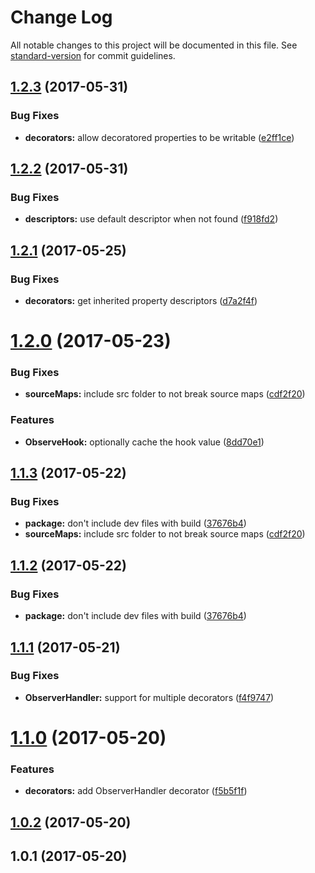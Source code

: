 # Change Log

All notable changes to this project will be documented in this file. See [standard-version](https://github.com/conventional-changelog/standard-version) for commit guidelines.

<a name="1.2.3"></a>
## [1.2.3](https://github.com/steelsojka/rx-decorators/compare/v1.2.2...v1.2.3) (2017-05-31)


### Bug Fixes

* **decorators:** allow decoratored properties to be writable ([e2ff1ce](https://github.com/steelsojka/rx-decorators/commit/e2ff1ce))



<a name="1.2.2"></a>
## [1.2.2](https://github.com/steelsojka/rx-decorators/compare/v1.2.1...v1.2.2) (2017-05-31)


### Bug Fixes

* **descriptors:** use default descriptor when not found ([f918fd2](https://github.com/steelsojka/rx-decorators/commit/f918fd2))



<a name="1.2.1"></a>
## [1.2.1](https://github.com/steelsojka/rx-decorators/compare/v1.2.0...v1.2.1) (2017-05-25)


### Bug Fixes

* **decorators:** get inherited property descriptors ([d7a2f4f](https://github.com/steelsojka/rx-decorators/commit/d7a2f4f))



<a name="1.2.0"></a>
# [1.2.0](https://github.com/steelsojka/rx-decorators/compare/v1.1.2...v1.2.0) (2017-05-23)


### Bug Fixes

* **sourceMaps:** include src folder to not break source maps ([cdf2f20](https://github.com/steelsojka/rx-decorators/commit/cdf2f20))


### Features

* **ObserveHook:** optionally cache the hook value ([8dd70e1](https://github.com/steelsojka/rx-decorators/commit/8dd70e1))



<a name="1.1.3"></a>
## [1.1.3](https://github.com/steelsojka/rx-decorators/compare/v1.1.1...v1.1.3) (2017-05-22)


### Bug Fixes

* **package:** don't include dev files with build ([37676b4](https://github.com/steelsojka/rx-decorators/commit/37676b4))
* **sourceMaps:** include src folder to not break source maps ([cdf2f20](https://github.com/steelsojka/rx-decorators/commit/cdf2f20))



<a name="1.1.2"></a>
## [1.1.2](https://github.com/steelsojka/rx-decorators/compare/v1.1.1...v1.1.2) (2017-05-22)


### Bug Fixes

* **package:** don't include dev files with build ([37676b4](https://github.com/steelsojka/rx-decorators/commit/37676b4))



<a name="1.1.1"></a>
## [1.1.1](https://github.com/steelsojka/rx-decorators/compare/v1.1.0...v1.1.1) (2017-05-21)


### Bug Fixes

* **ObserverHandler:** support for multiple decorators ([f4f9747](https://github.com/steelsojka/rx-decorators/commit/f4f9747))



<a name="1.1.0"></a>
# [1.1.0](https://github.com/steelsojka/rx-decorators/compare/v1.0.2...v1.1.0) (2017-05-20)


### Features

* **decorators:** add ObserverHandler decorator ([f5b5f1f](https://github.com/steelsojka/rx-decorators/commit/f5b5f1f))



<a name="1.0.2"></a>
## [1.0.2](https://github.com/steelsojka/rx-decorators/compare/v1.0.1...v1.0.2) (2017-05-20)



<a name="1.0.1"></a>
## 1.0.1 (2017-05-20)
